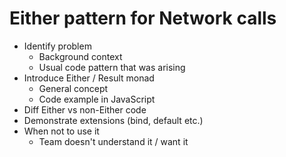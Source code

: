 # Either pattern for Network calls

* Identify problem
  * Background context
  * Usual code pattern that was arising
* Introduce Either / Result monad
  * General concept
  * Code example in JavaScript
* Diff Either vs non-Either code
* Demonstrate extensions (bind, default etc.)
* When not to use it
  * Team doesn't understand it / want it